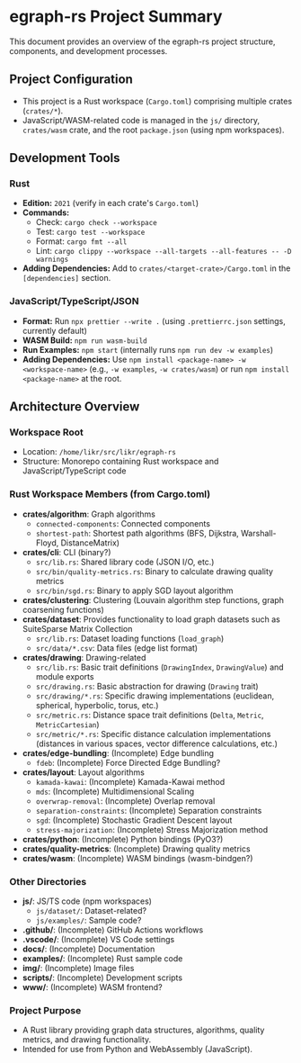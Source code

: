 # egraph-rs Project Summary

This document provides an overview of the egraph-rs project structure, components, and development processes.

## Project Configuration

- This project is a Rust workspace (`Cargo.toml`) comprising multiple crates (`crates/*`).
- JavaScript/WASM-related code is managed in the `js/` directory, `crates/wasm` crate, and the root `package.json` (using npm workspaces).

## Development Tools

### Rust

- **Edition:** `2021` (verify in each crate's `Cargo.toml`)
- **Commands:**
  - Check: `cargo check --workspace`
  - Test: `cargo test --workspace`
  - Format: `cargo fmt --all`
  - Lint: `cargo clippy --workspace --all-targets --all-features -- -D warnings`
- **Adding Dependencies:** Add to `crates/<target-crate>/Cargo.toml` in the `[dependencies]` section.

### JavaScript/TypeScript/JSON

- **Format:** Run `npx prettier --write .` (using `.prettierrc.json` settings, currently default)
- **WASM Build:** `npm run wasm-build`
- **Run Examples:** `npm start` (internally runs `npm run dev -w examples`)
- **Adding Dependencies:** Use `npm install <package-name> -w <workspace-name>` (e.g., `-w examples`, `-w crates/wasm`) or run `npm install <package-name>` at the root.

## Architecture Overview

### Workspace Root

- Location: `/home/likr/src/likr/egraph-rs`
- Structure: Monorepo containing Rust workspace and JavaScript/TypeScript code

### Rust Workspace Members (from Cargo.toml)

- **crates/algorithm**: Graph algorithms
  - `connected-components`: Connected components
  - `shortest-path`: Shortest path algorithms (BFS, Dijkstra, Warshall-Floyd, DistanceMatrix)
- **crates/cli**: CLI (binary?)
  - `src/lib.rs`: Shared library code (JSON I/O, etc.)
  - `src/bin/quality-metrics.rs`: Binary to calculate drawing quality metrics
  - `src/bin/sgd.rs`: Binary to apply SGD layout algorithm
- **crates/clustering**: Clustering (Louvain algorithm step functions, graph coarsening functions)
- **crates/dataset**: Provides functionality to load graph datasets such as SuiteSparse Matrix Collection
  - `src/lib.rs`: Dataset loading functions (`load_graph`)
  - `src/data/*.csv`: Data files (edge list format)
- **crates/drawing**: Drawing-related
  - `src/lib.rs`: Basic trait definitions (`DrawingIndex`, `DrawingValue`) and module exports
  - `src/drawing.rs`: Basic abstraction for drawing (`Drawing` trait)
  - `src/drawing/*.rs`: Specific drawing implementations (euclidean, spherical, hyperbolic, torus, etc.)
  - `src/metric.rs`: Distance space trait definitions (`Delta`, `Metric`, `MetricCartesian`)
  - `src/metric/*.rs`: Specific distance calculation implementations (distances in various spaces, vector difference calculations, etc.)
- **crates/edge-bundling**: (Incomplete) Edge bundling
  - `fdeb`: (Incomplete) Force Directed Edge Bundling?
- **crates/layout**: Layout algorithms
  - `kamada-kawai`: (Incomplete) Kamada-Kawai method
  - `mds`: (Incomplete) Multidimensional Scaling
  - `overwrap-removal`: (Incomplete) Overlap removal
  - `separation-constraints`: (Incomplete) Separation constraints
  - `sgd`: (Incomplete) Stochastic Gradient Descent layout
  - `stress-majorization`: (Incomplete) Stress Majorization method
- **crates/python**: (Incomplete) Python bindings (PyO3?)
- **crates/quality-metrics**: (Incomplete) Drawing quality metrics
- **crates/wasm**: (Incomplete) WASM bindings (wasm-bindgen?)

### Other Directories

- **js/**: JS/TS code (npm workspaces)
  - `js/dataset/`: Dataset-related?
  - `js/examples/`: Sample code?
- **.github/**: (Incomplete) GitHub Actions workflows
- **.vscode/**: (Incomplete) VS Code settings
- **docs/**: (Incomplete) Documentation
- **examples/**: (Incomplete) Rust sample code
- **img/**: (Incomplete) Image files
- **scripts/**: (Incomplete) Development scripts
- **www/**: (Incomplete) WASM frontend?

### Project Purpose

- A Rust library providing graph data structures, algorithms, quality metrics, and drawing functionality.
- Intended for use from Python and WebAssembly (JavaScript).
